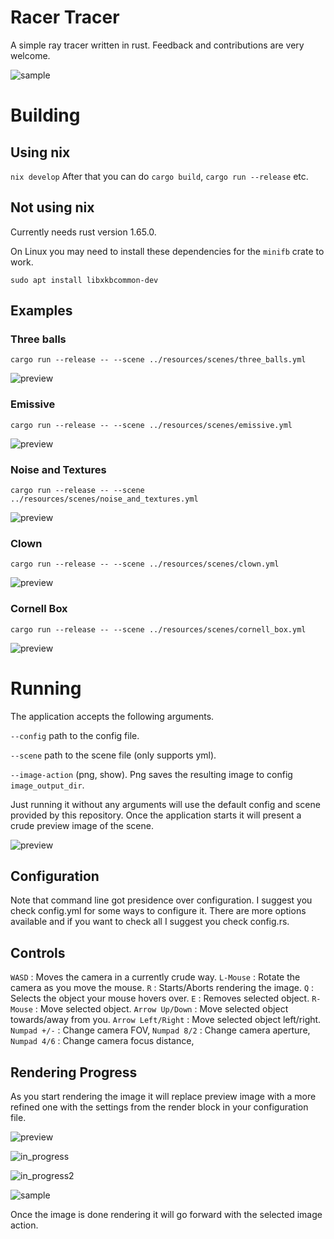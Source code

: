# Racer Tracer

A simple ray tracer written in rust. Feedback and contributions are
very welcome.

![sample](./assets/trace_sample.png)

# Building


## Using nix
`nix develop`
After that you can do `cargo build`, `cargo run --release` etc.


## Not using nix
Currently needs rust version 1.65.0.

On Linux you may need to install these dependencies for the `minifb`
crate to work.

`sudo apt install libxkbcommon-dev`

## Examples

### Three balls
`cargo run --release -- --scene ../resources/scenes/three_balls.yml`

![preview](./assets/three_balls.png)

### Emissive
`cargo run --release -- --scene ../resources/scenes/emissive.yml`

![preview](./assets/emissive.png)

### Noise and Textures
`cargo run --release -- --scene ../resources/scenes/noise_and_textures.yml`

![preview](./assets/noise_and_textures.png)

### Clown
`cargo run --release -- --scene ../resources/scenes/clown.yml`

![preview](./assets/clown.png)

### Cornell Box
`cargo run --release -- --scene ../resources/scenes/cornell_box.yml`

![preview](./assets/cornell_box.png)


# Running
The application accepts the following arguments.

`--config` path to the config file.

`--scene` path to the scene file (only supports yml).

`--image-action` (png, show).
    Png saves the resulting image to config `image_output_dir`.

Just running it without any arguments will use the default config and
scene provided by this repository. Once the application starts it will
present a crude preview image of the scene.

![preview](./assets/preview.png)

## Configuration
Note that command line got presidence over configuration. I suggest
you check config.yml for some ways to configure it. There are more
options available and if you want to check all I suggest you check
config.rs.

## Controls
`WASD`             : Moves the camera in a currently crude way.
`L-Mouse`          : Rotate the camera as you move the mouse.
`R`                : Starts/Aborts rendering the image.
`Q`                : Selects the object your mouse hovers over.
`E`                : Removes selected object.
`R-Mouse`          : Move selected object.
`Arrow Up/Down`    : Move selected object towards/away from you.
`Arrow Left/Right` : Move selected object left/right.
`Numpad +/-`       : Change camera FOV,
`Numpad 8/2`       : Change camera aperture,
`Numpad 4/6`       : Change camera focus distance,

## Rendering Progress
As you start rendering the image it will replace preview image with a
more refined one with the settings from the render block in your
configuration file.

![preview](./assets/preview.png)


![in_progress](./assets/in_progress.png)


![in_progress2](./assets/in_progress_2.png)


![sample](./assets/trace_sample.png)


Once the image is done rendering it will go forward with the selected
image action.

